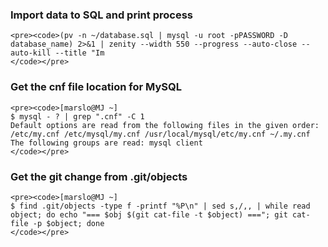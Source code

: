 ### Import data to SQL and print process
    <pre><code>(pv -n ~/database.sql | mysql -u root -pPASSWORD -D database_name) 2>&1 | zenity --width 550 --progress --auto-close --auto-kill --title "Im
    </code></pre>

### Get the cnf file location for MySQL
    <pre><code>[marslo@MJ ~]
    $ mysql - ? | grep ".cnf" -C 1
    Default options are read from the following files in the given order:
    /etc/my.cnf /etc/mysql/my.cnf /usr/local/mysql/etc/my.cnf ~/.my.cnf 
    The following groups are read: mysql client
    </code></pre>

### Get the git change from .git/objects
    <pre><code>[marslo@MJ ~]
    $ find .git/objects -type f -printf "%P\n" | sed s,/,, | while read object; do echo "=== $obj $(git cat-file -t $object) ==="; git cat-file -p $object; done
    </code></pre>

